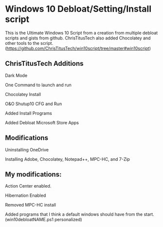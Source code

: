 <h1>Windows 10 Debloat/Setting/Install script</h1>

This is the Ultimate Windows 10 Script from a creation from multiple debloat scripts and gists from github. ChrisTitusTech also added Chocolatey and other tools to the script.
(https://github.com/ChrisTitusTech/win10script/tree/master#win10script)

<h2>ChrisTitusTech Additions</h2>

Dark Mode

One Command to launch and run

Chocolatey Install

O&O Shutup10 CFG and Run

Added Install Programs

Added Debloat Microsoft Store Apps

<h2>Modifications</h2>

Uninstalling OneDrive

Installing Adobe, Chocolatey, Notepad++, MPC-HC, and 7-Zip


<h2>My modifications:</h2>

Action Center enabled.

Hibernation Enabled

Removed MPC-HC install

Added programs that I think a default windows should have from the start. (win10debloatNAME.ps1 personalized)
